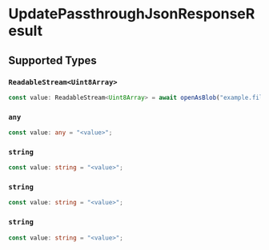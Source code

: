 # UpdatePassthroughJsonResponseResult


## Supported Types

### `ReadableStream<Uint8Array>`

```typescript
const value: ReadableStream<Uint8Array> = await openAsBlob("example.file");
```

### `any`

```typescript
const value: any = "<value>";
```

### `string`

```typescript
const value: string = "<value>";
```

### `string`

```typescript
const value: string = "<value>";
```

### `string`

```typescript
const value: string = "<value>";
```

